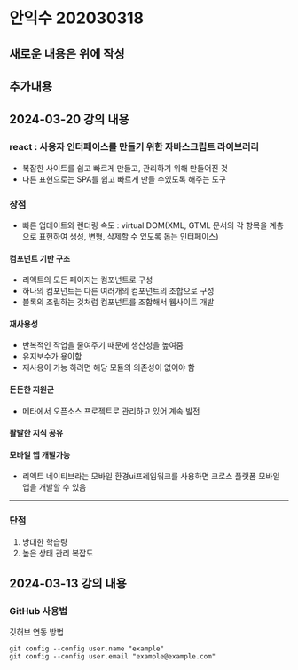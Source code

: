 # 안익수 202030318

## 새로운 내용은 위에 작성
## 추가내용 
## 2024-03-20 강의 내용
### react : 사용자 인터페이스를 만들기 위한 자바스크립트 라이브러리 <br>
* 복잡한 사이트를 쉽고 빠르게 만들고, 관리하기 위해 만들어진 것
* 다른 표현으로는 SPA를 쉽고 빠르게 만들 수있도록 해주는 도구  

 ### 장점
 * 빠른 업데이트와 렌더링 속도 : virtual DOM(XML, GTML 문서의 각 항목을 계층으로 표현하여 생성, 변형, 삭제할 수 있도록 돕는 인터페이스)     

 #### 컴포넌트 기반 구조
* 리액트의 모든 페이지는 컴포넌트로 구성
* 하나의 컴포넌트는 다른 여러개의 컴포넌트의 조합으로 구성
* 블록의 조립하는 것처럼 컴포넌트를 조합해서 웹사이트 개발
#### 재사용성
* 반복적인 작업을 줄여주기 때문에 생산성을 높여줌 
* 유지보수가 용이함
* 재사용이 가능 하려면 해당 모듈의 의존성이 없어야 함

#### 든든한 지원군
* 메타에서 오픈소스 프로젝트로 관리하고 있어 계속 발전
#### 활발한 지식 공유
#### 모바일 앱 개발가능
* 리액트 네이티브라는 모바일 환경ui프레임워크를 사용하면 크로스 플랫폼 모바일 앱을 개발할 수 있음
---
### 단점
1. 방대한 학습량
2. 높은 상태 관리 복잡도
## 2024-03-13 강의 내용
### GitHub 사용법
깃허브 연동 방법
```
git config --config user.name "example"
git config --config user.email "example@example.com"
```
